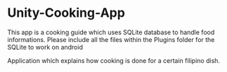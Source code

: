 # Unity-Cooking-App
This app is a cooking guide which uses SQLite database to handle food informations. Please include all the files within the Plugins folder 
for the SQLite to work on android

Application which explains how cooking is done for a certain filipino dish.
